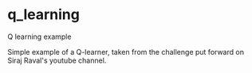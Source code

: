 # q_learning
Q learning example

Simple example of a Q-learner, taken from the challenge put forward on Siraj Raval's youtube channel.
